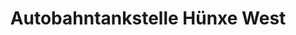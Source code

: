 ---
title: "Autobahntankstelle Hünxe West"
url: /huenxe/autobahntankstelle-huenxe-west/
shop: Allgemein
---